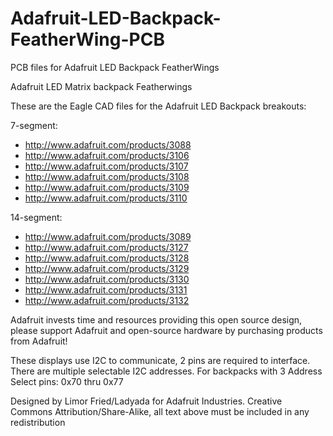 # Adafruit-LED-Backpack-FeatherWing-PCB
PCB files for Adafruit LED Backpack FeatherWings

Adafruit LED Matrix backpack Featherwings

These are the Eagle CAD files for the Adafruit LED Backpack breakouts:

7-segment:

  * http://www.adafruit.com/products/3088
  * http://www.adafruit.com/products/3106
  * http://www.adafruit.com/products/3107
  * http://www.adafruit.com/products/3108
  * http://www.adafruit.com/products/3109
  * http://www.adafruit.com/products/3110

14-segment:

  * http://www.adafruit.com/products/3089
  * http://www.adafruit.com/products/3127
  * http://www.adafruit.com/products/3128
  * http://www.adafruit.com/products/3129
  * http://www.adafruit.com/products/3130
  * http://www.adafruit.com/products/3131
  * http://www.adafruit.com/products/3132

Adafruit invests time and resources providing this open source design, please support Adafruit and open-source hardware by purchasing products from Adafruit!

These displays use I2C to communicate, 2 pins are required to 
interface. There are multiple selectable I2C addresses. For backpacks
with 3 Address Select pins: 0x70 thru 0x77

Designed by Limor Fried/Ladyada for Adafruit Industries.
Creative Commons Attribution/Share-Alike, all text above must be included in any redistribution


